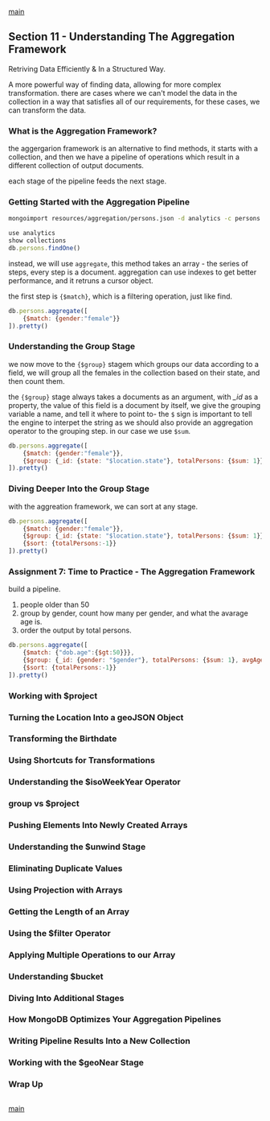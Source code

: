 <!--
// cSpell:ignore
-->

[main](README.md)

## Section 11 - Understanding The Aggregation Framework
<!-- <details> -->
<summary>
Retriving Data Efficiently & In a Structured Way.
</summary>

A more powerful way of finding data, allowing for more complex transformation. there are cases where we can't model the data in the collection in a way that satisfies all of our requirements, for these cases, we can transform the data.

### What is the Aggregation Framework?

the aggergarion framework is an alternative to find methods, it starts with a collection, and then we have a pipeline of operations which result in a different collection of output documents.

each stage of the pipeline feeds the next stage.

### Getting Started with the Aggregation Pipeline

```sh
mongoimport resources/aggregation/persons.json -d analytics -c persons --jsonArray
```

```js
use analytics
show collections
db.persons.findOne()
```

instead, we will use `aggregate`, this method takes an array - the series of steps, every step is a document. aggregation can use indexes to get better performance, and it retruns a cursor object.

the first step is `{$match}`, which is a filtering operation, just like find.
```js
db.persons.aggregate([
    {$match: {gender:"female"}}
]).pretty()
```

### Understanding the Group Stage

we now move to the `{$group}` stagem which groups our data according to a field, we will group all the females in the collection based on their state, and then count them.

the `{$group}` stage always takes a documents as an argument, with *_id* as a property, the value of this field is a document by itself, we give the grouping variable a name, and tell it where to point to- the `$` sign is important to tell the engine to interpet the string as  we should also provide an aggregation operator to the grouping step. in our case we use `$sum`.

```js
db.persons.aggregate([
    {$match: {gender:"female"}},
    {$group: {_id: {state: "$location.state"}, totalPersons: {$sum: 1}}},
]).pretty()
```

### Diving Deeper Into the Group Stage

with the aggreation framework, we can sort at any stage.

```js
db.persons.aggregate([
    {$match: {gender:"female"}},
    {$group: {_id: {state: "$location.state"}, totalPersons: {$sum: 1}}},
    {$sort: {totalPersons:-1}}
]).pretty()
```

### Assignment 7: Time to Practice - The Aggregation Framework

build a pipeline.
1. people older than 50
2. group by gender, count how many per gender, and what the avarage age is.
3. order the output by total persons.

```js
db.persons.aggregate([
    {$match: {"dob.age":{$gt:50}}},
    {$group: {_id: {gender: "$gender"}, totalPersons: {$sum: 1}, avgAge:{$avg:"$dob.age"}}},
    {$sort: {totalPersons:-1}}
]).pretty()
```

### Working with $project

### Turning the Location Into a geoJSON Object

### Transforming the Birthdate

### Using Shortcuts for Transformations

### Understanding the $isoWeekYear Operator

### group vs $project

### Pushing Elements Into Newly Created Arrays

### Understanding the $unwind Stage

### Eliminating Duplicate Values

### Using Projection with Arrays

### Getting the Length of an Array

### Using the $filter Operator

### Applying Multiple Operations to our Array

### Understanding $bucket

### Diving Into Additional Stages

### How MongoDB Optimizes Your Aggregation Pipelines

### Writing Pipeline Results Into a New Collection

### Working with the $geoNear Stage

### Wrap Up

</details>




##
[main](README.md)